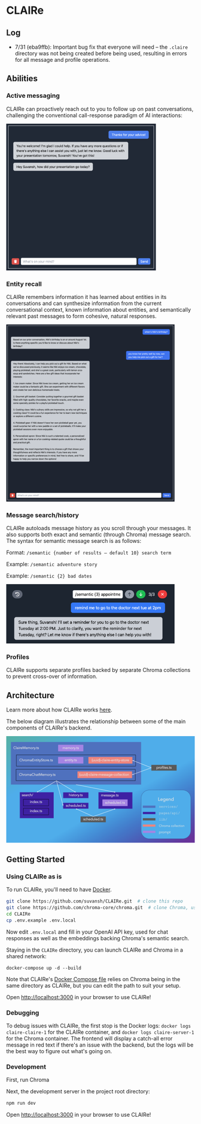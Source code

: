 # CLAIRe

## Log
- 7/31 (eba9ffb): Important bug fix that everyone will need – the `.claire` directory was not being created before being used, resulting in errors for all message and profile operations. 

## Abilities
### Active messaging
CLAIRe can proactively reach out to you to follow up on past conversations, challenging the conventional call-response paradigm of AI interactions:

<img src="images/active.png" alt="Active Messaging" width="400" />

### Entity recall
CLAIRe remembers information it has learned about entities in its conversations and can synthesize information from the current conversational context, known information about entities, and semantically relevant past messages to form cohesive, natural responses.

<img src="images/entity.png" alt="Entity Recall" width="450" />

### Message search/history
CLAIRe autoloads message history as you scroll through your messages. It also supports both exact and semantic (through Chroma) message search. The syntax for semantic message search is as follows:

Format: `/semantic {number of results – default 10} search term`

Example: `/semantic adventure story`

Example: `/semantic {2} bad dates`

<img src="images/search.png" alt="Semantic Search" width="450" />

### Profiles
CLAIRe supports separate profiles backed by separate Chroma collections to prevent cross-over of information.

## Architecture
Learn more about how CLAIRe works [here](https://brilliantly.ai/blog/claire/).

The below diagram illustrates the relationship between some of the main components of CLAIRe's backend.

<img src="images/arch.png" alt="Architecture" width="800">

## Getting Started

### Using CLAIRe as is
To run CLAIRe, you'll need to have [Docker](https://www.docker.com/get-started/).

```bash
git clone https://github.com/suvansh/CLAIRe.git  # clone this repo
git clone https://github.com/chroma-core/chroma.git  # clone Chroma, used for the DB
cd CLAIRe
cp .env.example .env.local
```
Now edit `.env.local` and fill in your OpenAI API key, used for chat responses as well as the embeddings backing Chroma's semantic search.

Staying in the `CLAIRe` directory, you can launch CLAIRe and Chroma in a shared network:
```
docker-compose up -d --build
```

Note that CLAIRe's [Docker Compose file](docker-compose.yml) relies on Chroma being in the same directory as CLAIRe, but you can edit the path to suit your setup.

Open [http://localhost:3000](http://localhost:3000) in your browser to use CLAIRe!

### Debugging
To debug issues with CLAIRe, the first stop is the Docker logs: `docker logs claire-claire-1` for the CLAIRe container, and `docker logs claire-server-1` for the Chroma container. The frontend will display a catch-all error message in red text if there's an issue with the backend, but the logs will be the best way to figure out what's going on.

### Development
First, run Chroma 

Next, the development server in the project root directory:

```bash
npm run dev
```

Open [http://localhost:3000](http://localhost:3000) in your browser to use CLAIRe!
